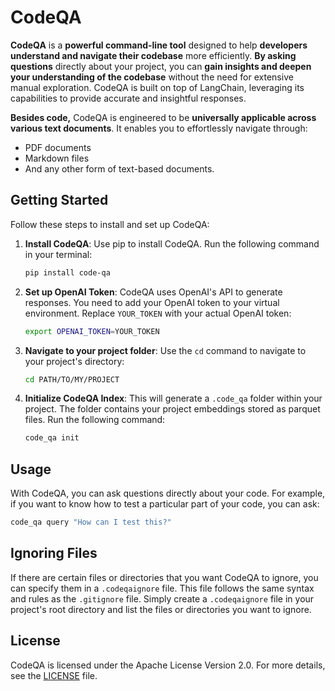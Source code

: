 # CodeQA

**CodeQA** is a **powerful command-line tool** designed to help **developers understand and navigate their codebase**
more efficiently. **By asking questions** directly about your project, you can **gain insights and deepen your
understanding of the codebase** without the need for extensive manual exploration. CodeQA is built on top of LangChain,
leveraging its capabilities to provide accurate and insightful responses.

**Besides code,** CodeQA is engineered to be **universally applicable across various text documents**. It enables you to
effortlessly navigate through:

- PDF documents
- Markdown files
- And any other form of text-based documents.

## Getting Started

Follow these steps to install and set up CodeQA:

1. **Install CodeQA**: Use pip to install CodeQA. Run the following command in your terminal:

    ```bash
    pip install code-qa
    ```

2. **Set up OpenAI Token**: CodeQA uses OpenAI's API to generate responses. You need to add your OpenAI token to your
   virtual environment. Replace `YOUR_TOKEN` with your actual OpenAI token:

    ```bash
    export OPENAI_TOKEN=YOUR_TOKEN
    ```

3. **Navigate to your project folder**: Use the `cd` command to navigate to your project's directory:

    ```bash
    cd PATH/TO/MY/PROJECT
    ```

4. **Initialize CodeQA Index**: This will generate a `.code_qa` folder within your project. The folder contains your
   project embeddings stored as parquet files. Run the following command:

    ```bash
    code_qa init
    ```

## Usage

With CodeQA, you can ask questions directly about your code. For example, if you want to know how to test a particular
part of your code, you can ask:

```bash
code_qa query "How can I test this?"
```

## Ignoring Files

If there are certain files or directories that you want CodeQA to ignore, you can specify them in a `.codeqaignore`
file. This file follows the same syntax and rules as the `.gitignore` file. Simply create a `.codeqaignore` file in your
project's root directory and list the files or directories you want to ignore.

## License

CodeQA is licensed under the Apache License Version 2.0. For more details, see the [LICENSE](LICENSE) file.
